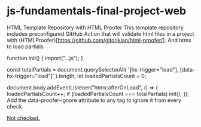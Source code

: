 # js-fundamentals-final-project-web

HTML Template Repository with HTML Proofer
This template repository includes preconfigured GitHub Action that will validate html files in a project with (HTMLProofer)[https://github.com/gjtorikian/html-proofer/]. And htmx to load partials

<main
  data-hx-trigger="load"
  data-hx-swap="outerHTML"
  data-hx-get="index.main.partial.html"
></main>
function init() {
  import("...js");
}

const totalPartials = document.querySelectorAll(
  '[hx-trigger="load"], [data-hx-trigger="load"]'
).length;
let loadedPartialsCount = 0;

document.body.addEventListener("htmx:afterOnLoad", () => {
  loadedPartialsCount++;
  if (loadedPartialsCount === totalPartials) init();
});
Add the data-proofer-ignore attribute to any tag to ignore it from every check.

<a href="https://notareallink" data-proofer-ignore>Not checked.</a>